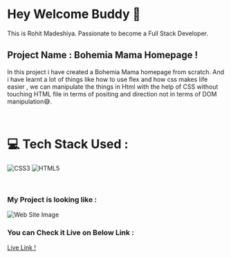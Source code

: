 # Hey Welcome Buddy 👋

This is Rohit Madeshiya. Passionate to become a Full Stack Developer.

## Project Name : **Bohemia Mama Homepage !**

In this project i have created a Bohemia Mama homepage from scratch. And i have learnt a lot of things like how to use flex and how css makes life easier , we can manipulate the things in Html with the help of CSS without touching HTML file in terms of positing and direction not in terms of DOM manipulation😅.

</br>

# 💻 Tech Stack Used :

![CSS3](https://img.shields.io/badge/css3-%231572B6.svg?style=for-the-badge&logo=css3&logoColor=white) ![HTML5](https://img.shields.io/badge/html5-%23E34F26.svg?style=for-the-badge&logo=html5&logoColor=white)

</br>

### My Project is looking like :

![Web Site Image](./IMAGES/Assets/complete%20ss.png)

### You can Check it Live on Below Link :

[Live Link !](https://bohemia-mama.netlify.app/)
